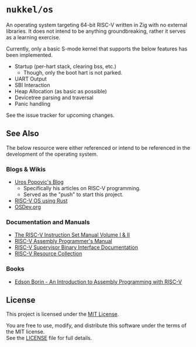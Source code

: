 # `nukkel/os`

An operating system targeting 64-bit RISC-V written in Zig with no external libraries. It does not 
intend to be anything groundbreaking, rather it serves as a learning exercise.

Currently, only a basic S-mode kernel that supports the below features has been implemented.

- Startup (per-hart stack, clearing bss, etc.)
  - Though, only the boot hart is not parked.
- UART Output
- SBI Interaction
- Heap Allocation (as basic as possible)
- Devicetree parsing and traversal
- Panic handling

See the issue tracker for upcoming changes.

## See Also

The below resource were either referenced or intend to be referenced in the development of the
operating system.

### Blogs & Wikis

- [Uros Popovic's Blog](https://popovicu.com/)
  - Specifically his articles on RISC-V programming.
  - Served as the "push" to start this project.
- [RISC-V OS using Rust](https://osblog.stephenmarz.com/)
- [OSDev.org](https://wiki.osdev.org)

### Documentation and Manuals

- [The RISC-V Instruction Set Manual Volume I & II](https://riscv.org/specifications/ratified)
- [RISC-V Assembly Programmer's Manual](https://github.com/riscv-non-isa/riscv-asm-manual)
- [RISC-V Supervisor Binary Interface Documentation](https://github.com/riscv-non-isa/riscv-sbi-doc)
- [RISC-V Resource Collection](https://github.com/riscv/learn)

### Books

- [Edson Borin - An Introduction to Assembly Programming with RISC-V](https://riscv-programming.org/book/riscv-book.html)

## License

This project is licensed under the [MIT License](https://opensource.org/licenses/MIT).

You are free to use, modify, and distribute this software under the terms of the MIT license.  
See the [LICENSE](./LICENSE) file for full details.